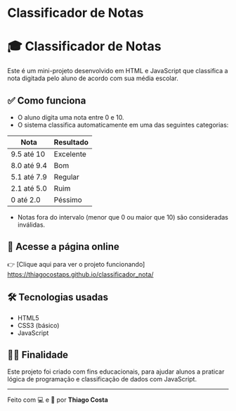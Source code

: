 # Classificador de Notas

# 🎓 Classificador de Notas

Este é um mini-projeto desenvolvido em HTML e JavaScript que classifica a nota digitada pelo aluno de acordo com sua média escolar.

## ✅ Como funciona

- O aluno digita uma nota entre 0 e 10.
- O sistema classifica automaticamente em uma das seguintes categorias:

| Nota             | Resultado   |
|------------------|-------------|
| 9.5 até 10       | Excelente   |
| 8.0 até 9.4      | Bom         |
| 5.1 até 7.9      | Regular     |
| 2.1 até 5.0      | Ruim        |
| 0 até 2.0        | Péssimo     |

- Notas fora do intervalo (menor que 0 ou maior que 10) são consideradas inválidas.

## 🚀 Acesse a página online

👉 [Clique aqui para ver o projeto funcionando] https://thiagocostaps.github.io/classificador_nota/


## 🛠 Tecnologias usadas

- HTML5
- CSS3 (básico)
- JavaScript

## 👩‍🏫 Finalidade

Este projeto foi criado com fins educacionais, para ajudar alunos a praticar lógica de programação e classificação de dados com JavaScript.

---

Feito com 💻 e 💙 por **Thiago Costa**
